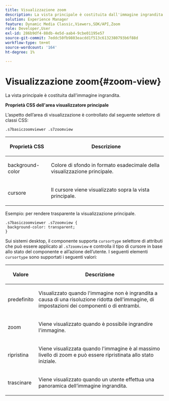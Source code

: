```yaml
---
title: Visualizzazione zoom
description: La vista principale è costituita dall'immagine ingrandita.
solution: Experience Manager
feature: Dynamic Media Classic,Viewers,SDK/API,Zoom
role: Developer,User
exl-id: 286b9df4-88db-4e5d-aab4-9cbe01195e57
source-git-commit: 7eddc50fb9803eacdd1f513c6132380793b6f88d
workflow-type: tm+mt
source-wordcount: '164'
ht-degree: 1%

---
```


# Visualizzazione zoom{#zoom-view}

La vista principale è costituita dall&#39;immagine ingrandita.

<!--<a id="section_061E550C1C1D4DB2BD663A898895B38C"></a>-->

**Proprietà CSS dell&#39;area visualizzatore principale**

L’aspetto dell’area di visualizzazione è controllato dal seguente selettore di classi CSS:

```
.s7basiczoomviewer .s7zoomview
```

<table id="table_94EE3F5BBE4547C0B4943471CEE7EDE4"> 
 <thead> 
  <tr> 
   <th colname="col1" class="entry"> <p> Proprietà CSS </p> </th> 
   <th colname="col2" class="entry"> <p>Descrizione </p> </th> 
  </tr> 
 </thead>
 <tbody> 
  <tr> 
   <td colname="col1"> <p> <span class="codeph"> background-color </span> </p> </td> 
   <td colname="col2"> <p> Colore di sfondo in formato esadecimale della visualizzazione principale. </p> </td> 
  </tr> 
  <tr> 
   <td colname="col1"> <p> <span class="codeph"> cursore </span> </p> </td> 
   <td colname="col2"> <p>Il cursore viene visualizzato sopra la vista principale. </p> </td> 
  </tr> 
 </tbody> 
</table>

Esempio: per rendere trasparente la visualizzazione principale.

```
.s7basiczoomviewer .s7zoomview { 
 background-color: transparent; 
}
```

Sui sistemi desktop, il componente supporta `cursortype` selettore di attributi che può essere applicato al `.s7zoomview` e controlla il tipo di cursore in base allo stato del componente e all’azione dell’utente. I seguenti elementi `cursortype` sono supportati i seguenti valori:

<table id="table_BC9FC40DA27B4A85995F4E9431AABF33"> 
 <thead> 
  <tr> 
   <th colname="col1" class="entry"> <p>Valore </p> </th> 
   <th colname="col2" class="entry"> <p>Descrizione </p> </th> 
  </tr> 
 </thead>
 <tbody> 
  <tr> 
   <td colname="col1"> <p> <span class="codeph"> predefinito </span> </p> </td> 
   <td colname="col2"> <p>Visualizzato quando l'immagine non è ingrandita a causa di una risoluzione ridotta dell'immagine, di impostazioni dei componenti o di entrambi. </p> </td> 
  </tr> 
  <tr> 
   <td colname="col1"> <p> <span class="codeph"> zoom </span> </p> </td> 
   <td colname="col2"> <p>Viene visualizzato quando è possibile ingrandire l'immagine. </p> </td> 
  </tr> 
  <tr> 
   <td colname="col1"> <p> <span class="codeph"> ripristina </span> </p> </td> 
   <td colname="col2"> <p>Viene visualizzata quando l'immagine è al massimo livello di zoom e può essere ripristinata allo stato iniziale. </p> </td> 
  </tr> 
  <tr> 
   <td colname="col1"> <p> <span class="codeph"> trascinare </span> </p> </td> 
   <td colname="col2"> <p>Viene visualizzato quando un utente effettua una panoramica dell’immagine ingrandita. </p> </td> 
  </tr> 
 </tbody> 
</table>
